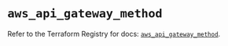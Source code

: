 # `aws_api_gateway_method`

Refer to the Terraform Registry for docs: [`aws_api_gateway_method`](https://registry.terraform.io/providers/hashicorp/aws/5.47.0/docs/resources/api_gateway_method).
